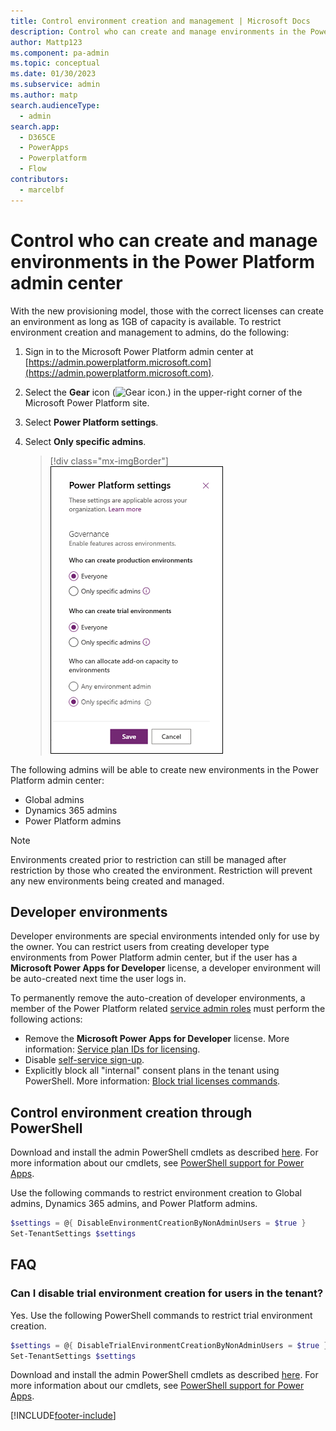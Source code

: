 ```yaml
---
title: Control environment creation and management | Microsoft Docs
description: Control who can create and manage environments in the Power Platform admin center.
author: Mattp123
ms.component: pa-admin
ms.topic: conceptual
ms.date: 01/30/2023
ms.subservice: admin
ms.author: matp
search.audienceType: 
  - admin
search.app:
  - D365CE
  - PowerApps
  - Powerplatform
  - Flow
contributors:
  - marcelbf
---
```

# Control who can create and manage environments in the Power Platform admin center 

With the new provisioning model, those with the correct licenses can create an environment as long as 1GB of capacity is available. To restrict environment creation and management to admins, do the following:

1. Sign in to the Microsoft Power Platform admin center at [https://admin.powerplatform.microsoft.com](https://admin.powerplatform.microsoft.com).
2. Select the **Gear** icon (![Gear icon.](media/selection-rule-gear-button.png)) in the upper-right corner of the Microsoft Power Platform site.
3. Select **Power Platform settings**. 
4. Select **Only specific admins**.

   > [!div class="mx-imgBorder"] 
   > ![Specify Global admins.](./media/governance-setting.png "Specify Global admins")

The following admins will be able to create new environments in the Power Platform admin center:

- Global admins
- Dynamics 365 admins
- Power Platform admins

> [!NOTE]
> Environments created prior to restriction can still be managed after restriction by those who created the environment. Restriction will prevent any new environments being created and managed. 

## Developer environments

Developer environments are special environments intended only for use by the owner. You can restrict users from creating developer type environments from Power Platform admin center, but if the user has a **Microsoft Power Apps for Developer** license, a developer environment will be auto-created next time the user logs in.

To permanently remove the auto-creation of developer environments, a member of the Power Platform related [service admin roles](/power-platform/admin/use-service-admin-role-manage-tenant) must perform the following actions:

- Remove the **Microsoft Power Apps for Developer** license. More information: [Service plan IDs for licensing](/azure/active-directory/enterprise-users/licensing-service-plan-reference).
- Disable [self-service sign-up](/azure/active-directory/enterprise-users/directory-self-service-signup).
- Explicitly block all "internal" consent plans in the tenant using PowerShell. More information: [Block trial licenses commands](/power-platform/admin/powerapps-powershell#block-trial-licenses-commands).

## Control environment creation through PowerShell

Download and install the admin PowerShell cmdlets as described [here](https://www.powershellgallery.com/packages/Microsoft.PowerApps.Administration.PowerShell/2.0.1). For more information about our cmdlets, see [PowerShell support for Power Apps](powerapps-powershell.md).

Use the following commands to restrict environment creation to Global admins, Dynamics 365 admins, and Power Platform admins. 

```powershell
$settings = @{ DisableEnvironmentCreationByNonAdminUsers = $true }
Set-TenantSettings $settings
```

## FAQ

### Can I disable trial environment creation for users in the tenant?
Yes. Use the following PowerShell commands to restrict trial environment creation.

```powershell
$settings = @{ DisableTrialEnvironmentCreationByNonAdminUsers = $true }
Set-TenantSettings $settings
```

Download and install the admin PowerShell cmdlets as described [here](https://www.powershellgallery.com/packages/Microsoft.PowerApps.Administration.PowerShell/2.0.1). For more information about our cmdlets, see [PowerShell support for Power Apps](powerapps-powershell.md).




[!INCLUDE[footer-include](../includes/footer-banner.md)]
